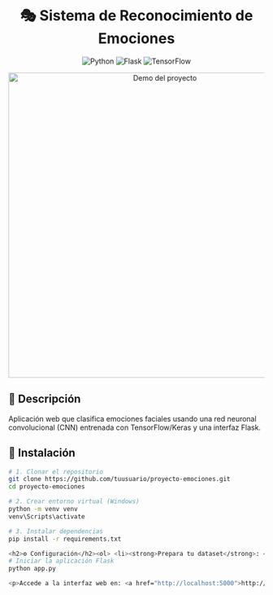 <h1 align="center">🎭 Sistema de Reconocimiento de Emociones</h1>
<p align="center">
  <img src="https://img.shields.io/badge/Python-3.8%2B-blue" alt="Python">
  <img src="https://img.shields.io/badge/Flask-3.0.2-green" alt="Flask">
  <img src="https://img.shields.io/badge/TensorFlow-2.16.1-orange" alt="TensorFlow">
</p>

<div align="center">
  <img src="https://example.com/ruta-a-tu-demo.gif" width="600" alt="Demo del proyecto">
</div>

<h2>📌 Descripción</h2>
<p>Aplicación web que clasifica emociones faciales usando una red neuronal convolucional (CNN) entrenada con TensorFlow/Keras y una interfaz Flask.</p>

<h2>🚀 Instalación</h2>

```bash
# 1. Clonar el repositorio
git clone https://github.com/tuusuario/proyecto-emociones.git
cd proyecto-emociones

# 2. Crear entorno virtual (Windows)
python -m venv venv
venv\Scripts\activate

# 3. Instalar dependencias
pip install -r requirements.txt

<h2>⚙️ Configuración</h2><ol> <li><strong>Prepara tu dataset</strong>: <ul> <li>Crea carpetas para cada emoción en <code>dataset/train/</code>: <pre> dataset/ └── train/ ├── feliz/ ├── triste/ ├── enojado/ ├── sorpresa/ └── neutral/</pre> </li> <li>Coloca mínimo <strong>50 imágenes por categoría</strong> (formato JPG/PNG)</li> </ul> </li> <li><strong>Entrenamiento del modelo</strong>: <pre>python app.py --action train</pre> </li> </ul><h2>🖥️ Uso</h2>
# Iniciar la aplicación Flask
python app.py

<p>Accede a la interfaz web en: <a href="http://localhost:5000">http://localhost:5000</a></p><h3>Funcionalidades:</h3> <ul> <li><strong>Entrenar modelo</strong>: Sube imágenes y entrena la red neuronal</li> <li><strong>Predecir emociones</strong>: Sube una foto para analizar</li> </ul><h2>📂 Estructura del Proyecto</h2><pre> proyecto-emociones/ ├── app.py # Aplicación principal Flask ├── model_utils.py # Lógica de la red neuronal ├── static/ # Archivos CSS/JS ├── templates/ # Vistas HTML ├── dataset/ # Carpeta para imágenes (no incluida en repo) └── model/ # Modelos entrenados (generados automáticamente) </pre><h2>⚠️ Notas Importantes</h2><ul> <li>El dataset <strong>no está incluido</strong> en el repositorio (ver <code>.gitignore</code>)</li> <li>Los modelos entrenados se guardan en <code>model/</code> (ignorados por Git)</li> <li>Requerimientos mínimos: 4GB RAM, GPU recomendada para entrenamiento</li> </ul><h2>📄 Licencia</h2> <p>MIT License - Libre para uso académico y comercial.</p><div align="center"> <p>✉️ <strong>Contacto</strong>: tu@email.com | 🌐 <a href="https://github.com/tuusuario">GitHub</a></p> </div> ```
